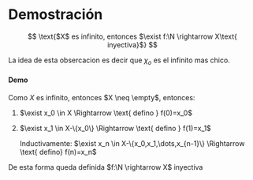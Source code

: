# Demostración

$$
\text{$X$ es infinito, entonces $\exist f:\N \rightarrow X\text{ inyectiva}$}
$$

La idea de esta obsercacion es decir que $\chi_o$ es el infinito mas chico.

#### Demo

Como $X$ es infinito, entonces $X \neq \empty$, entonces:

1. $\exist x_0 \in X \Rightarrow \text{ defino } f(0)=x_0$

2. $\exist x_1 \in X-\{x_0\} \Rightarrow \text{ defino } f(1)=x_1$

   Inductivamente: $\exist x_n \in X-\{x_0,x_1,\dots,x_{n-1}\} \Rightarrow \text{ defino} f(n)=x_n$

De esta forma queda definida $f:\N \rightarrow X$ inyectiva
